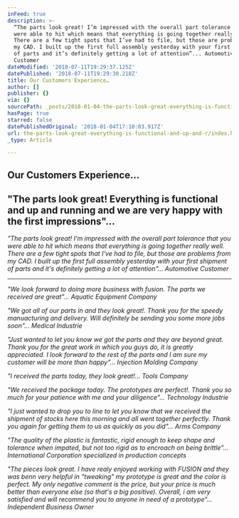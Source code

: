```yaml
---
inFeed: true
description: >-
  “The parts look great! I’m impressed with the overall part tolerance that you
  were able to hit which means that everything is going together really well.
  There are a few tight spots that I’ve had to file, but those are problems from
  my CAD. I built up the first full assembly yesterday with your first shipment
  of parts and it’s definitely getting a lot of attention”... Automotive
  Customer
dateModified: '2018-07-11T19:29:37.125Z'
datePublished: '2018-07-11T19:29:38.218Z'
title: Our Customers Experience…
author: []
publisher: {}
via: {}
sourcePath: _posts/2018-01-04-the-parts-look-great-everything-is-functional-and-up-and.md
hasPage: true
starred: false
datePublishedOriginal: '2018-01-04T17:10:03.917Z'
url: the-parts-look-great-everything-is-functional-and-up-and-r/index.html
_type: Article

---
```

## Our Customers Experience...

## "The parts look great! Everything is functional and up and running and we are very happy with the first impressions"...

_"The parts look great! I'm impressed with the overall part tolerance that you were able to hit which means that everything is going together really well. There are a few tight spots that I've had to file, but those are problems from my CAD. I built up the first full assembly yesterday with your first shipment of parts and it's definitely getting a lot of attention"... Automotive Customer_

---

_"We look forward to doing more business with fusion. The parts we received are great"... Aquatic Equipment Company_

_"We got all of our parts in and they look great!. Thank you for the speedy manuacturing and delivery. Will definitely be sending you some more jobs soon"... Medical Industrie_

_"Just wanted to let you know we got the parts and they are beyond great. Thank you for the great work in which you guys do, it is greatly appreciated. I look forward to the rest of the parts and I am sure my customer will be more than happy"... Injection Molding Company_

_"I received the parts today, they look great!... Tools Company_

_"We received the package today. The prototypes are perfect!. Thank you so much for your patience with me and your diligence"... Technology Industrie_

_"I just wanted to drop you to line to let you know that we received the shipment of stocks here this morning and all went together perfectly. Thank you again for getting them to us as quickly as you did"... Arms Company_

_"The quality of the plastic is fantastic, rigid enough to keep shape and tolerance when impated, but not too rigid as to encroach on being brittle"... International Corporation specialized in production concepts_

_"The pieces look great. I have realy enjoyed working with FUSION and they was benn very helpful in "tweaking" my prototype is great and the color is perfect. My only negative comment is the price, but your price is much better than everyone else (so that's a big positive). Overall, i am very satisfied and will recommend you to anyone in need of a prototype"... Independent Business Owner_